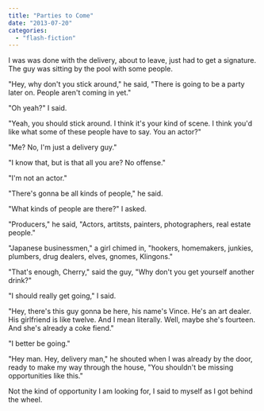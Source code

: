 ```yaml
---
title: "Parties to Come"
date: "2013-07-20"
categories: 
  - "flash-fiction"
---
```


I was was done with the delivery, about to leave, just had to get a signature. The guy was sitting by the pool with some people.

"Hey, why don't you stick around," he said, "There is going to be a party later on. People aren't coming in yet."

"Oh yeah?" I said.

"Yeah, you should stick around. I think it's your kind of scene. I think you'd like what some of these people have to say. You an actor?"

"Me? No, I'm just a delivery guy."

"I know that, but is that all you are? No offense."

"I'm not an actor."

"There's gonna be all kinds of people," he said.

"What kinds of people are there?" I asked.

"Producers," he said, "Actors, artitsts, painters, photographers, real estate people."

"Japanese businessmen," a girl chimed in, "hookers, homemakers, junkies, plumbers, drug dealers, elves, gnomes, Klingons."

"That's enough, Cherry," said the guy, "Why don't you get yourself another drink?"

"I should really get going," I said.

"Hey, there's this guy gonna be here, his name's Vince. He's an art dealer. His girlfriend is like twelve. And I mean literally. Well, maybe she's fourteen. And she's already a coke fiend."

"I better be going."

"Hey man. Hey, delivery man," he shouted when I was already by the door, ready to make my way through the house, "You shouldn't be missing opportunities like this."

Not the kind of opportunity I am looking for, I said to myself as I got behind the wheel.
